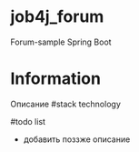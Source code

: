 # job4j_forum
Forum-sample Spring Boot
# Information
Описание 
#stack technology

#todo list
- добавить поззже описание
